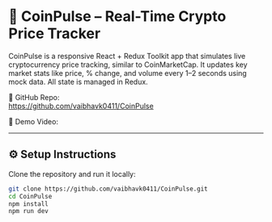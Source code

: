 # 🚀 CoinPulse – Real-Time Crypto Price Tracker

CoinPulse is a responsive React + Redux Toolkit app that simulates live cryptocurrency price tracking, similar to CoinMarketCap. It updates key market stats like price, % change, and volume every 1–2 seconds using mock data. All state is managed in Redux.

🔗 GitHub Repo:  
https://github.com/vaibhavk0411/CoinPulse

🎥 Demo Video:  


---

## ⚙️ Setup Instructions

Clone the repository and run it locally:

```bash
git clone https://github.com/vaibhavk0411/CoinPulse.git
cd CoinPulse
npm install
npm run dev

